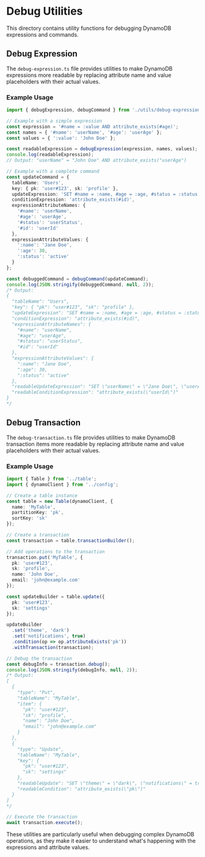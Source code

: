 # Debug Utilities

This directory contains utility functions for debugging DynamoDB expressions and commands.

## Debug Expression

The `debug-expression.ts` file provides utilities to make DynamoDB expressions more readable by replacing attribute name and value placeholders with their actual values.

### Example Usage

```typescript
import { debugExpression, debugCommand } from './utils/debug-expression';

// Example with a simple expression
const expression = '#name = :value AND attribute_exists(#age)';
const names = { '#name': 'userName', '#age': 'userAge' };
const values = { ':value': 'John Doe' };

const readableExpression = debugExpression(expression, names, values);
console.log(readableExpression);
// Output: "userName" = "John Doe" AND attribute_exists("userAge")

// Example with a complete command
const updateCommand = {
  tableName: 'Users',
  key: { pk: 'user#123', sk: 'profile' },
  updateExpression: 'SET #name = :name, #age = :age, #status = :status',
  conditionExpression: 'attribute_exists(#id)',
  expressionAttributeNames: {
    '#name': 'userName',
    '#age': 'userAge',
    '#status': 'userStatus',
    '#id': 'userId'
  },
  expressionAttributeValues: {
    ':name': 'Jane Doe',
    ':age': 30,
    ':status': 'active'
  }
};

const debuggedCommand = debugCommand(updateCommand);
console.log(JSON.stringify(debuggedCommand, null, 2));
/* Output:
{
  "tableName": "Users",
  "key": { "pk": "user#123", "sk": "profile" },
  "updateExpression": "SET #name = :name, #age = :age, #status = :status",
  "conditionExpression": "attribute_exists(#id)",
  "expressionAttributeNames": {
    "#name": "userName",
    "#age": "userAge",
    "#status": "userStatus",
    "#id": "userId"
  },
  "expressionAttributeValues": {
    ":name": "Jane Doe",
    ":age": 30,
    ":status": "active"
  },
  "readableUpdateExpression": "SET \"userName\" = \"Jane Doe\", \"userAge\" = 30, \"userStatus\" = \"active\"",
  "readableConditionExpression": "attribute_exists(\"userId\")"
}
*/
```

## Debug Transaction

The `debug-transaction.ts` file provides utilities to make DynamoDB transaction items more readable by replacing attribute name and value placeholders with their actual values.

### Example Usage

```typescript
import { Table } from '../table';
import { dynamoClient } from '../config';

// Create a table instance
const table = new Table(dynamoClient, {
  name: 'MyTable',
  partitionKey: 'pk',
  sortKey: 'sk'
});

// Create a transaction
const transaction = table.transactionBuilder();

// Add operations to the transaction
transaction.put('MyTable', {
  pk: 'user#123',
  sk: 'profile',
  name: 'John Doe',
  email: 'john@example.com'
});

const updateBuilder = table.update({
  pk: 'user#123',
  sk: 'settings'
});

updateBuilder
  .set('theme', 'dark')
  .set('notifications', true)
  .condition(op => op.attributeExists('pk'))
  .withTransaction(transaction);

// Debug the transaction
const debugInfo = transaction.debug();
console.log(JSON.stringify(debugInfo, null, 2));
/* Output:
[
  {
    "type": "Put",
    "tableName": "MyTable",
    "item": {
      "pk": "user#123",
      "sk": "profile",
      "name": "John Doe",
      "email": "john@example.com"
    }
  },
  {
    "type": "Update",
    "tableName": "MyTable",
    "key": {
      "pk": "user#123",
      "sk": "settings"
    },
    "readableUpdate": "SET \"theme\" = \"dark\", \"notifications\" = true",
    "readableCondition": "attribute_exists(\"pk\")"
  }
]
*/

// Execute the transaction
await transaction.execute();
```

These utilities are particularly useful when debugging complex DynamoDB operations, as they make it easier to understand what's happening with the expressions and attribute values. 